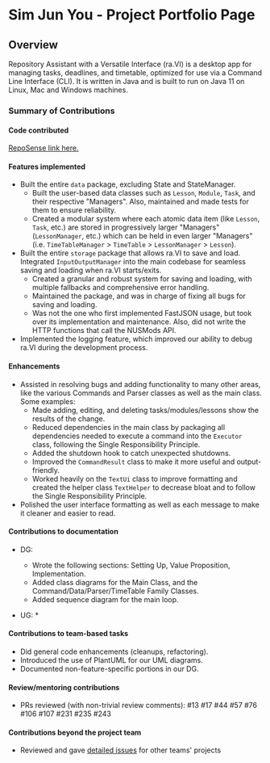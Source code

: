 # Sim Jun You - Project Portfolio Page

## Overview

Repository Assistant with a Versatile Interface (ra.VI) is a desktop app for managing tasks, deadlines, and timetable,
optimized for use via a Command Line Interface (CLI). It is written in Java and is built to run on Java 11 on Linux, Mac
and Windows machines.

### Summary of Contributions
#### Code contributed

[RepoSense link here.](https://nus-cs2113-ay2021s1.github.io/tp-dashboard/#breakdown=true&search=f0fz)

#### Features implemented

* Built the entire `data` package, excluding State and StateManager.
    * Built the user-based data classes such as `Lesson`, `Module`, `Task`, and their respective "Managers". Also,
    maintained and made tests for them to ensure reliability.
    * Created a modular system where each atomic data item (like `Lesson`, `Task`, etc.) are stored in progressively 
    larger "Managers" (`LessonManager`, etc.) which can be held in even larger "Managers"
    (i.e. `TimeTableManager` > `TimeTable` > `LessonManager` > `Lesson`).
* Built the entire `storage` package that allows ra.VI to save and load. Integrated `InputOutputManager`
into the main codebase for seamless saving and loading when ra.VI starts/exits.
    * Created a granular and robust system for saving and loading, with multiple fallbacks and comprehensive error
    handling.
    * Maintained the package, and was in charge of fixing all bugs for saving and loading.
    * Was not the one who first implemented FastJSON usage, but took over its implementation and maintenance. Also,
    did not write the HTTP functions that call the NUSMods API.
* Implemented the logging feature, which improved our ability to debug ra.VI during the development process.

#### Enhancements

* Assisted in resolving bugs and adding functionality to many other areas, like the various Commands and Parser classes
as well as the main class. Some examples:
    * Made adding, editing, and deleting tasks/modules/lessons show the results of the change.
    * Reduced dependencies in the main class by packaging all dependencies needed to execute a command into the
    `Executor` class, following the Single Responsibility Principle.
    * Added the shutdown hook to catch unexpected shutdowns.
    * Improved the `CommandResult` class to make it more useful and output-friendly.
    * Worked heavily on the `TextUi` class to improve formatting and created the helper class `TextHelper` to decrease
    bloat and to follow the Single Responsibility Principle.
* Polished the user interface formatting as well as each message to make it cleaner and easier to read.

#### Contributions to documentation

* DG:
    * Wrote the following sections: Setting Up, Value Proposition, Implementation.
    * Added class diagrams for the Main Class, and the Command/Data/Parser/TimeTable Family Classes.
    * Added sequence diagram for the main loop.

* UG:
    * 

#### Contributions to team-based tasks

* Did general code enhancements (cleanups, refactoring).
* Introduced the use of PlantUML for our UML diagrams.
* Documented non-feature-specific portions in our DG.

#### Review/mentoring contributions

* PRs reviewed (with non-trivial review comments): #13 #17 #44 #57 #76 #106 #107 #231 #235 #243

#### Contributions beyond the project team

* Reviewed and gave [detailed issues](https://github.com/f0fz/ped/issues) for other teams' projects